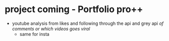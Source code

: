 # project coming - Portfolio pro++

- youtube analysis from likes and following through the api and grey api *of comments or which videos goes viral*
    - same for insta